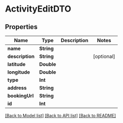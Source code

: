 # ActivityEditDTO

## Properties
Name | Type | Description | Notes
------------ | ------------- | ------------- | -------------
**name** | **String** |  | 
**description** | **String** |  | [optional] 
**latitude** | **Double** |  | 
**longitude** | **Double** |  | 
**type** | **Int** |  | 
**address** | **String** |  | 
**bookingUrl** | **String** |  | 
**id** | **Int** |  | 

[[Back to Model list]](../README.md#documentation-for-models) [[Back to API list]](../README.md#documentation-for-api-endpoints) [[Back to README]](../README.md)


